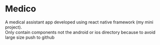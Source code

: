 # Medico
A medical assistant app developed using react native framework (my mini project).<br>
Only contain components not the android or ios directory because to avoid large size push to github
